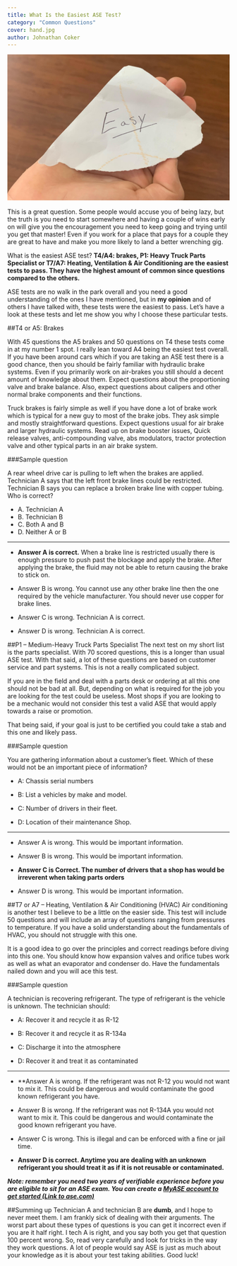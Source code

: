 ```yaml
---
title: What Is the Easiest ASE Test?
category: "Common Questions"
cover: hand.jpg
author: Johnathan Coker
---
```


![unsplash.com](./hand.jpg)


This is a great question. Some people would accuse you of being lazy, but the truth is you need to start somewhere and having a couple of wins early on will give you the encouragement you need to keep going and trying until you get that master! Even if you work for a place that pays for a couple they are great to have and make you more likely to land a better wrenching gig.  

What is the easiest ASE test? **T4/A4: brakes, P1: Heavy Truck Parts Specialist or T7/A7: Heating, Ventilation & Air Conditioning are the easiest tests to pass. They have the highest amount of common since questions compared to the others.**

ASE tests are no walk in the park overall and you need a good understanding of the ones I have mentioned, but in **my opinion** and of others I have talked with, these tests were the easiest to pass. Let’s have a look at these tests and let me show you why I choose these particular tests.

##T4 or A5: Brakes 

With 45 questions the A5 brakes and 50 questions on T4 these tests come in at my number 1 spot. I really lean toward A4 being the easiest test overall. If you have been around cars which if you are taking an ASE test there is a good chance, then you should be fairly familiar with hydraulic brake systems. Even if you primarily work on air-brakes you still should a decent amount of knowledge about them. Expect questions about the proportioning valve and brake balance. Also, expect questions about calipers and other normal brake components and their functions.

Truck brakes is fairly simple as well if you have done a lot of brake work which is typical for a new guy to most of the brake jobs. They ask simple and mostly straightforward questions. Expect questions usual for air brake and larger hydraulic systems. Read up on brake booster issues, Quick release valves, anti-compounding valve, abs modulators, tractor protection valve and other typical parts in an air brake system. 

###Sample question

A rear wheel drive car is pulling to left when the brakes are applied. Technician A says that the left front brake lines could be restricted. Technician B says you can replace a broken brake line with copper tubing. Who is correct?

- A. Technician A
- B. Technician B
- C. Both A and B
- D. Neither A or B

----

-	**Answer A is correct.** When a brake line is restricted usually there is enough pressure to push past the blockage and apply the brake. After applying the brake, the fluid may not be able to return causing the brake to stick on.

-	Answer B is wrong. You cannot use any other brake line then the one required by the vehicle manufacturer. You should never use copper for brake lines. 

-	Answer C is wrong. Technician A is correct.

-	Answer D is wrong. Technician A is correct.

 

##P1 – Medium-Heavy Truck Parts Specialist 
 The next test on my short list is the parts specialist. With 70 scored questions, this is a longer than usual ASE test. With that said, a lot of these questions are based on customer service and part systems. This is not a really complicated subject.

If you are in the field and deal with a parts desk or ordering at all this one should not be bad at all. But, depending on what is required for the job you are looking for the test could be useless. Most shops if you are looking to be a mechanic would not consider this test a valid ASE that would apply towards a raise or promotion. 

That being said, if your goal is just to be certified you could take a stab and this one and likely pass. 

###Sample question

You are gathering information about a customer’s fleet. Which of these would not be an important piece of information? 


-	A: Chassis serial numbers 

-	B: List a vehicles by make and model. 

-	C: Number of drivers in their fleet. 

-	D: Location of their maintenance Shop.


____

-	Answer A is wrong. This would be important information.

-	Answer B is wrong. This would be important information. 

-	**Answer C is Correct.  The number of drivers that a shop has would be irreverent when taking parts orders**

-	Answer D is wrong. This would be important information. 

##T7 or A7 – Heating, Ventilation & Air Conditioning (HVAC)
Air conditioning is another test I believe to be a little on the easier side. This test will include 50 questions and will include an array of questions ranging from pressures to temperature. If you have a solid understanding about the fundamentals of HVAC, you should not struggle with this one. 

It is a good idea to go over the principles and correct readings before diving into this one. You should know how expansion valves and orifice tubes work as well as what an evaporator and condenser do. Have the fundamentals nailed down and you will ace this test. 

###Sample question

A technician is recovering refrigerant. The type of refrigerant is the vehicle is unknown. The technician should:

-	A: Recover it and recycle it as R-12
 
-	B: Recover it and recycle it as R-134a

-	 C: Discharge it into the atmosphere

-	D: Recover it and treat it as contaminated 



----


-	**Answer A is wrong. If the refrigerant was not R-12 you would not want to mix it. This could be dangerous and would contaminate the good known refrigerant you have. 

-	Answer B is wrong. If the refrigerant was not R-134A you would not want to mix it. This could be dangerous and would contaminate the good known refrigerant you have.  

-	Answer C is wrong. This is illegal and can be enforced with a fine or jail time. 

-	**Answer D is correct. Anytime you are dealing with an unknown refrigerant you should treat it as if it is not reusable or contaminated.**
 
***Note: remember you need two years of verifiable experience before you are eligible to sit for an ASE exam. You can create a [MyASE account to get started (Link to ase.com)](https://www.ase.com/Tests/ASE-Certification-Tests/Register-Now.aspx)***

##Summing up
Technician A and technician B are **dumb**, and I hope to never meet them. I am frankly sick of dealing with their arguments. The worst part about these types of questions is you can get it incorrect even if you are it half right. I tech A is right, and you say both you get that question 100 percent wrong. So, read very carefully and look for tricks in the way they work questions. A lot of people would say ASE is just as much about your knowledge as it is about your test taking abilities. Good luck!

